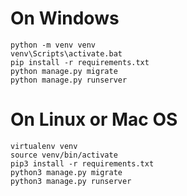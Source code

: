 # On Windows
    python -m venv venv
    venv\Scripts\activate.bat
    pip install -r requirements.txt
    python manage.py migrate
    python manage.py runserver

# On Linux or Mac OS 
    virtualenv venv
    source venv/bin/activate
    pip3 install -r requirements.txt
    python3 manage.py migrate
    python3 manage.py runserver

